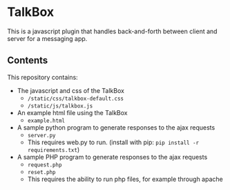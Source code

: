 # TalkBox

This is a javascript plugin that handles back-and-forth between client and server for a messaging app.

## Contents

This repository contains:
* The javascript and css of the TalkBox
  * `/static/css/talkbox-default.css`
  * `/static/js/talkbox.js`
* An example html file using the TalkBox
  * `example.html`
* A sample python program to generate responses to the ajax requests
  * `server.py`
  * This requires web.py to run. (install with pip: `pip install -r requirements.txt`)
* A sample PHP program to generate responses to the ajax requests
  * `request.php`
  * `reset.php`
  * This requires the ability to run php files, for example through apache